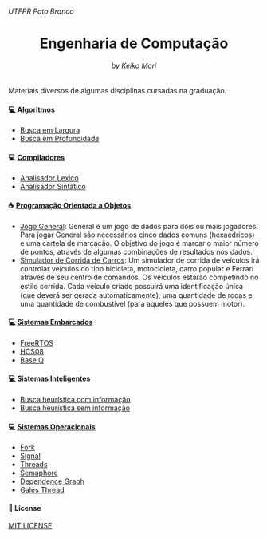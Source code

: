 <h6>UTFPR Pato Branco </h6>
<h1 align="center">Engenharia de Computação</h1>
<h6 align="center">by Keiko Mori</h6>

Materiais diversos de algumas disciplinas cursadas na graduação.

#### 	:computer: [Algoritmos](https://github.com/keikomori/CP-UTFPR/tree/master/Algoritmos) 
* [Busca em Largura](https://github.com/keikomori/CP-UTFPR/tree/master/Algoritmos/Breadth%20First%20Search)
* [Busca em Profundidade](https://github.com/keikomori/CP-UTFPR/tree/master/Algoritmos/Depth-first%20Search)


#### 	:computer: [Compiladores](https://github.com/keikomori/CP-UTFPR/tree/master/Compiladores)
* [Analisador Lexico](https://github.com/keikomori/CP-UTFPR/tree/master/Compiladores/Analisador%20L%C3%A9xico)
* [Analisador Sintático](https://github.com/keikomori/CP-UTFPR/tree/master/Compiladores/Analisador%20Sint%C3%A1tico)


#### 	:coffee: [Programação Orientada a Objetos](https://github.com/keikomori/CP-UTFPR/tree/master/Programa%C3%A7%C3%A3o%20Orientada%20a%20Objetos)


* [Jogo General](https://github.com/keikomori/): General é um jogo de dados para dois ou mais jogadores. Para jogar General são necessários cinco dados comuns (hexaédricos) e uma cartela de marcação. O objetivo do jogo é marcar o maior número de pontos, através de algumas combinações de resultados nos dados.
* [Simulador de Corrida de Carros](https://github.com/keikomori/): Um simulador de corrida de veículos irá controlar veículos do tipo bicicleta, motocicleta, carro popular e Ferrari através de seu centro de comandos. Os veículos estarão competindo no estilo corrida. Cada veículo criado possuirá uma identiﬁcação única (que deverá ser gerada automaticamente), uma quantidade de rodas e uma quantidade de combustível (para aqueles que possuem motor).


#### 	:computer: [Sistemas Embarcados](https://github.com/keikomori/CP-UTFPR/tree/master/Sistemas%20Embarcados) 
* [FreeRTOS](https://github.com/keikomori/CP-UTFPR/tree/master/Sistemas%20Embarcados/FreeRTOS_10.0.1)
* [HCS08](https://github.com/keikomori/CP-UTFPR/tree/master/Sistemas%20Embarcados/Projeto_HCS08)
* [Base Q](https://github.com/keikomori/CP-UTFPR/tree/master/Sistemas%20Embarcados/Projeto_PSIM/baseQ)


#### 	:computer: [Sistemas Inteligentes](https://github.com/keikomori/CP-UTFPR/tree/master/Sistemas%20Inteligentes) 
* [Busca heurística com informação](https://github.com/keikomori/CP-UTFPR/tree/master/Sistemas%20Inteligentes/Buscas%20heur%C3%ADsticas)
* [Busca heurística sem informação](https://github.com/keikomori/CP-UTFPR/tree/master/Sistemas%20Inteligentes/Buscas%20sem%20informa%C3%A7%C3%A3o)


#### 	:computer: [Sistemas Operacionais](https://github.com/keikomori/CP-UTFPR/tree/master/Sistemas%20Operacionais) 
* [Fork](https://github.com/keikomori/CP-UTFPR/tree/master/Sistemas%20Operacionais/1-fork)
* [Signal](https://github.com/keikomori/CP-UTFPR/tree/master/Sistemas%20Operacionais/2-signal)
* [Threads](https://github.com/keikomori/CP-UTFPR/tree/master/Sistemas%20Operacionais/3-threads)
* [Semaphore](https://github.com/keikomori/CP-UTFPR/tree/master/Sistemas%20Operacionais/4-semaphore)
* [Dependence Graph](https://github.com/keikomori/CP-UTFPR/tree/master/Sistemas%20Operacionais/5-grafo-dependence)
* [Gales Thread](https://github.com/keikomori/CP-UTFPR/tree/master/Sistemas%20Operacionais/6-gales-threads)


#### :page_facing_up: License

[MIT LICENSE](https://github.com/keikomori/CP-UTFPR/blob/master/LICENSE)
